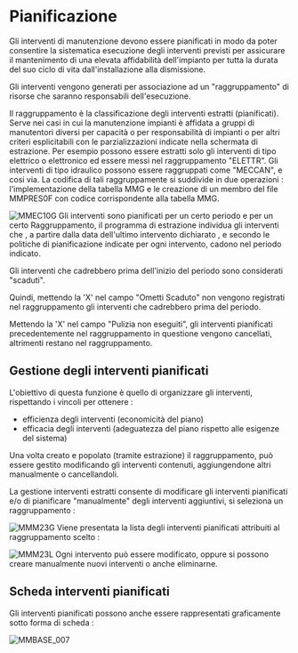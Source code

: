 # Pianificazione
Gli interventi di manutenzione devono essere pianificati in modo da poter consentire la sistematica esecuzione degli interventi previsti per assicurare il mantenimento di una elevata affidabilità dell'impianto per tutta la durata del suo ciclo di vita dall'installazione alla dismissione.

Gli interventi vengono generati per associazione ad un "raggruppamento" di risorse che saranno responsabili dell'esecuzione.

Il raggruppamento è la classificazione degli interventi estratti (pianificati). Serve nei casi in cui la manutenzione impianti è affidata a gruppi di manutentori diversi per capacità o per responsabilità di impianti o per altri criteri esplicitabili con le parzializzazioni indicate nella schermata di estrazione.
Per esempio possono essere estratti solo gli interventi di tipo elettrico o elettronico ed essere messi nel raggruppamento "ELETTR". Gli interventi di tipo idraulico possono essere raggruppati come "MECCAN", e cosi via. La codifica di tali raggruppamente si suddivide in due operazioni :  l'implementazione della tabella MMG e le creazione di un membro del file MMPRES0F con codice corrispondente alla tabella MMG.


![MMEC10G](http://localhost:3000/immagini/MMBASE_02/MMEC10G.png)
Gli interventi sono pianificati per un certo periodo e per un certo Raggruppamento, il programma di estrazione individua gli interventi che , a partire dalla data dell'ultimo intervento dichiarato , e secondo le politiche di pianificazione indicate per ogni intervento, cadono nel periodo indicato.

Gli interventi che cadrebbero prima dell'inizio del periodo sono considerati "scaduti".

Quindi, mettendo la 'X' nel campo "Ometti Scaduto" non vengono registrati nel raggruppamento  gli interventi che cadrebbero prima del periodo.

Mettendo la 'X' nel campo "Pulizia non eseguiti", gli interventi pianificati precedentemente nel raggruppamento in questione vengono cancellati, altrimenti restano nel raggruppamento.

## Gestione degli interventi pianificati
L'obiettivo di questa funzione è quello di organizzare gli interventi, rispettando i vincoli per ottenere : 

- efficienza degli interventi (economicità del piano)
- efficacia degli interventi (adeguatezza del piano rispetto alle esigenze del sistema)

Una volta creato e popolato (tramite estrazione) il raggruppamento, può essere gestito modificando gli interventi contenuti, aggiungendone altri manualmente o cancellandoli.

La gestione interventi estratti consente di modificare gli interventi pianificati e/o di pianificare "manualmente" degli interventi aggiuntivi, si seleziona un raggruppamento : 


![MMM23G](http://localhost:3000/immagini/MMBASE_02/MMM23G.png)
Viene presentata la lista degli interventi pianificati attribuiti al raggruppamento scelto : 


![MMM23L](http://localhost:3000/immagini/MMBASE_02/MMM23L.png)
Ogni intervento può essere modificato, oppure si possono creare manualmente nuovi interventi o anche eliminarne.

## Scheda interventi pianificati

Gli interventi pianificati possono anche essere rappresentati graficamente sotto forma di scheda : 


![MMBASE_007](http://localhost:3000/immagini/MMBASE_02/MMBASE_007.png)